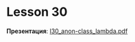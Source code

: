 # Lesson 30

**Презентация**: [l30_anon-class_lambda.pdf](https://github.com/ait-tr/cohort42.3/blob/main/basic_programming/lesson_28/presentation/l30_anon-class_lambda.pdf)
